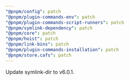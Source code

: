 ```yaml
---
"@pnpm/config": patch
"@pnpm/plugin-commands-env": patch
"@pnpm/plugin-commands-script-runners": patch
"@pnpm/symlink-dependency": patch
"@pnpm/core": patch
"@pnpm/hoist": patch
"@pnpm/link-bins": patch
"@pnpm/plugin-commands-installation": patch
"@pnpm/store.cafs": patch
---
```


Update symlink-dir to v6.0.1.
